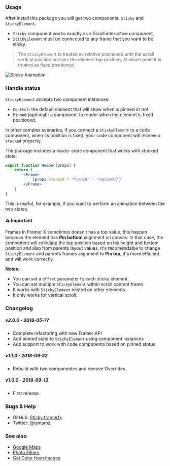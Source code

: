 ### Usage

After install this package you will get two components: `Sticky` and `StickyElement`.

* `Sticky` component works exactly as a Scroll interactive component.
* `StickyElement` must be connected to any frame that you want to be sticky.

> The `StickyElement` is treated as relative positioned until the scroll vertical position
crosses the element top position, at which point it is treated as fixed positioned.

![Sticky Animation](https://media.giphy.com/media/2aSonQXwo4v0hPnEHh/giphy.gif)


### Handle status

`StickyElement` accepts two component instances:

* `Content`: the default element that will show when is pinned or not.
* `Pinned` (optional): a component to render when the element is fixed positioned.

In other complex scenarios, if you connect a `StickyElement` to a code component,
when its position is fixed, your code component will receive a `stucked` property.

The package includes a `Header` code component that works with stucked state:

```jsx
export function Header(props) {
    return (
        <Frame>
            {props.stucked ? "Pinned" : "Unpinned"}
        </Frame>
    )
}
```

This is useful, for example, if you want to perform an animation between the two states.


#### ⚠️ Important

Frames in Framer X sometimes doesn't has a top value, this happen because the element has
**Pin bottom** alignment on canvas. In that case, the component will calculate the top
position based on his height and bottom position and also from parents layout values.
It's recomendable to change `StickyElement` and parents frames alignment to **Pin top**,
it's more efficient and will work correctly.

**Notes:**

* You can set a `offset` parameter to each sticky element.
* You can set multiple `StickyElement` within scroll content frame.
* It works with `StickyElement` nested on other elements.
* It only works for vertical scroll.


### Changelog

##### v2.0.0 - 2018-05-??

- Complete refactoring with new Framer API
- Add pinned state to `StickyElement` using component instances
- Add support to work with code components based on pinned status

##### v1.1.0 - 2018-09-22

- Rebuild with two componentes and remove Overrides

##### v1.0.0 - 2018-09-13

- First release


### Bugs & Help

* GitHub: [Sticky.framerfx](https://github.com/ismamz/Sticky.framerfx)
* Twitter: [@ismamz](https://twitter.com/ismamz)


### See also

* [Google Maps](https://store.framer.com/package/ismael/google-maps)
* [Photo Filters](https://store.framer.com/package/ismael/photo-filters)
* [Get Color from Images](https://store.framer.com/package/ismael/get-colors-from-images)
